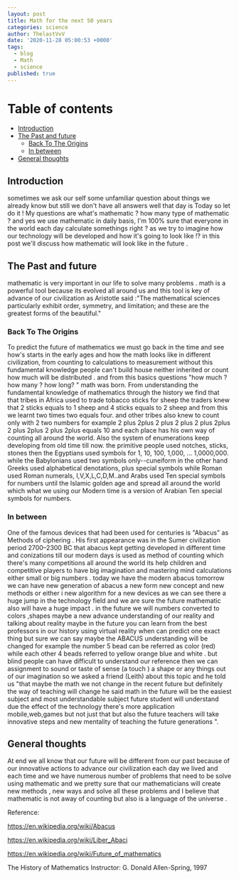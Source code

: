 ```yaml
---
layout: post
title: Math for the next 50 years
categories: science
author: ThelastVvV
date: '2020-11-28 05:00:53 +0000'
tags:
  - blog
  - Math
  - science
published: true
---
```


# Table of contents

- [Introduction](#introduction)
- [The Past and future](#the-past-and-future)
  - [Back To The Origins](#back-to-the-origins)
  - [In between](#in-between)
- [General thoughts](#general-thoughts)

<!-- toc -->



## Introduction
sometimes we ask our self some unfamiliar question about things we already know but still we don't have  all answers well that  day is Today so let do it ! My questions are what's mathematic ? how many type of mathematic ? and yes we use mathematic  in daily basis, I'm 100% sure that everyone in the world each day calculate somethings right ? as we try to imagine how our technology will be developed and how it's going to look like !? in this post we'll discuss how mathematic will look like in the future .
##  The Past and future
 mathematic is very important in our life to solve many problems . math is a powerful tool because its evolved all around us and this tool is key of advance of our civilization as Aristotle said :"The mathematical sciences particularly exhibit order, symmetry, and limitation; and these are the greatest forms of the beautiful." 
### Back To The Origins
To predict the future of mathematics we must go back in the time and see how's starts in the early ages and how the math looks like in different civilization, from counting to calculations to measurement without this fundamental knowledge people can't build house neither inherited or count  how much will be distributed . and from this basics questions  "how much ? how many ? how long? " math was born.
From understanding the fundamental knowledge of mathematics through the history we find that that tribes in Africa used to trade tobacco sticks for sheep the traders knew that 2 sticks equals to 1 sheep and 4 sticks equals to 2 sheep and from this we learnt  two times two equals four. and other tribes also knew to count only with 2 two numbers for example 2 plus 2plus 2 plus 2 plus 2 plus 2plus 2 plus 2plus 2 plus 2plus equals 10 and each place has his own way of counting all around the world.
Also the system of enumerations keep developing from old time till now. the primitive people used notches, sticks, stones then the Egyptians used symbols for 1, 10, 100, 1,000, ... 1,0000,000. while the Babylonians used two symbols only--cuneiform in the other hand Greeks used  alphabetical denotations, plus special symbols while Roman used Roman numerals, I,V,X,L,C,D,M..and Arabs used Ten special symbols for numbers until the Islamic  golden age and spread all around the world which what we using our  Modern time is a version of Arabian Ten special symbols for numbers.
### In between
 One of the famous devices that had been used for centuries is "Abacus" as Methods of ciphering . His first appearance was in the Sumer civilization period 2700–2300 BC that abacus kept getting developed in different time and conizations till our modern days is used as method of counting which there's many competitions all around the world its help children  and competitive players to have big imagination and mastering mind calculations either small or big numbers .
 today we have the modern abacus tomorrow we can have new generation of abacus a new form new concept and new methods or either i new algorithm for a new devices as we can see there a huge jump in the technology field and we are sure the future mathematic also will have a huge impact . in the future we will  numbers converted to colors ,shapes maybe a new advance understanding of our reality and talking about reality maybe in the future you can learn from the best professors in our history using virtual reality when can predict one exact thing but sure we can say maybe the ABACUS understanding will be changed for example the number 5 bead can be referred as color (red) while each other 4 beads referred to yellow orange blue and white . but blind people can have difficult to understand our reference then we can assignment to sound or taste of sense (a touch ) a shape or any things out of our imagination so we asked a friend (Leith) about this topic and he told us "that maybe the math we not change in the recent future but definitely the way of teaching will change he said math in the future will be the easiest subject and most understandable subject future student will understand due the effect of the technology there's more application mobile,web,games but not just that but also the future teachers will take innovative steps and new mentality of teaching the future generations ".
## General thoughts 
At end we all know that  our future will be different from our past because of our innovative actions to advance our civilization each day we lived and each time and we have numerous number of problems that need to be solve using mathematic and we pretty sure that our mathematicians will create new methods , new ways and solve all these problems  and I believe that mathematic is not away of counting but also is a language of the universe .



Reference:

https://en.wikipedia.org/wiki/Abacus

https://en.wikipedia.org/wiki/Liber_Abaci

https://en.wikipedia.org/wiki/Future_of_mathematics
  
The History of Mathematics Instructor: G. Donald Allen-Spring, 1997


